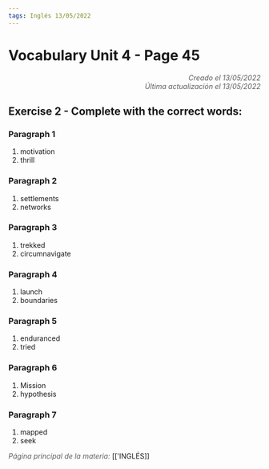 ```yaml
---
tags: Inglés 13/05/2022
---
```


# Vocabulary Unit 4 - Page 45
<div style="text-align: right; opacity: 0.7; font-style: italic;">Creado el 13/05/2022</div>
<div style="text-align: right; opacity: 0.7; font-style: italic;">Última actualización el 13/05/2022</div>

## Exercise 2 - Complete with the correct words:

### Paragraph 1

1. motivation
2. thrill

### Paragraph 2

1. settlements
2. networks

### Paragraph 3

1. trekked
2. circumnavigate

### Paragraph 4

1. launch
2. boundaries

### Paragraph 5

1. enduranced
2. tried

### Paragraph 6

1. Mission
2. hypothesis

### Paragraph 7

1. mapped 
2. seek

<span style="opacity: 0.7; font-style: italic;">Página principal de la materia:</span> [['INGLÉS]]